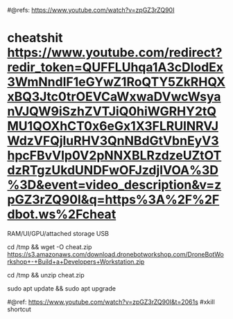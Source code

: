 #@refs: https://www.youtube.com/watch?v=zpGZ3rZQ90I

# cheatshit https://www.youtube.com/redirect?redir_token=QUFFLUhqa1A3cDlodEx3WmNndlF1eGYwZ1RoQTY5ZkRHQXxBQ3Jtc0trOEVCaWxwaDVwcWsyanVJQW9iSzhZVTJiQ0hiWGRHY2tQMU1QOXhCT0x6eGx1X3FLRUlNRVJWdzVFQjluRHV3QnNBdGtVbnEyV3hpcFBvVlp0V2pNNXBLRzdzeUZtOTdzRTgzUkdUNDFwOFJzdjlVOA%3D%3D&event=video_description&v=zpGZ3rZQ90I&q=https%3A%2F%2Fdbot.ws%2Fcheat


RAM/UI/GPU/attached storage
USB



cd /tmp && wget -O  cheat.zip https://s3.amazonaws.com/download.dronebotworkshop.com/DroneBotWorkshop+-+Build+a+Developers+Workstation.zip

cd /tmp && unzip cheat.zip



sudo apt update && sudo apt upgrade


#@ref: https://www.youtube.com/watch?v=zpGZ3rZQ90I&t=2061s
#xkill shortcut
